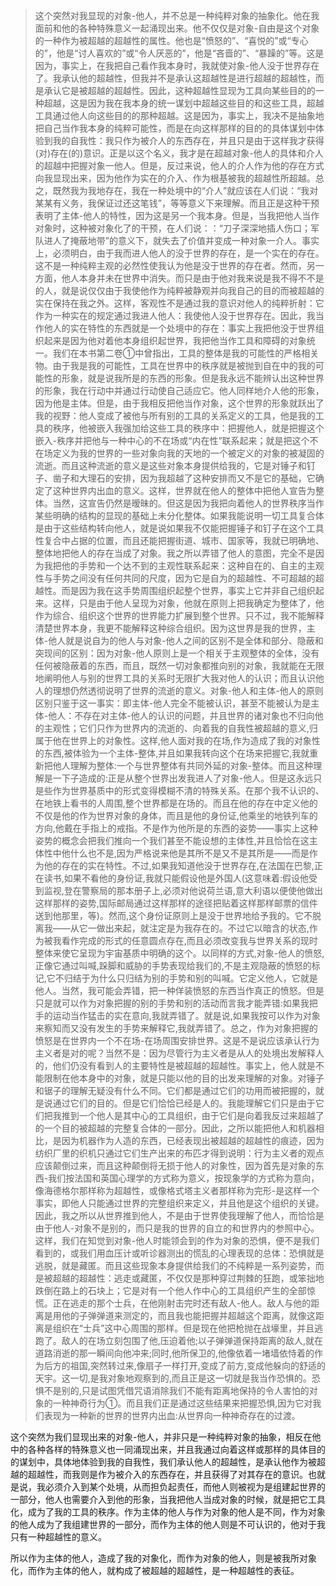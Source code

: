 <blockquote data-pid="krODkwRF">这个突然对我显现的对象-他人，并不总是一种纯粹对象的抽象化。他在我面前和他的各种特殊意义一起涌现出来。他不仅仅是对象-自由是这个对象的一种作为被超越的超越性的属性。他也是“愤怒的”、“喜悦的”或“专心的”，他是“讨人喜欢的”或“令人厌恶的”，他是“吝啬的”、“暴躁的”等。这是因为，事实上，在我把自己看作我本身时，我就使对象-他人没于世界存在了。我承认他的超越性，但我并不是承认这超越性是进行超越的超越性，而是承认它是被超越的超越性。因此，这种超越性显现为工具向某些目的的一种超越，这是因为我在我本身的统一谋划中超越这些目的和这些工具，超越工具通过他人向这些目的的那种超越。这是因为，事实上，我决不是抽象地把自己当作我本身的纯粹可能性，而是在向这样那样的目的的具体谋划中体验到我的自我性：我只作为被介人的东西存在，并且只是由于这样我才获得(对)存在(的)意识。正是以这个名义，我才是在超越对象-他人的具体和介人的超越中把握对象一他人。但是，反过来说，他人的介人作为他的存在方式向我显现出来，因为他作为实在的介入、作为根基被我的超越性所超越。总之，既然我为我地存在，我在一种处境中的“介人”就应该在人们说：“我对某某有义务，我保证过还这笔钱”，等等意义下来理解。而且正是这种干预表明了主体-他人的特性，因为这是另一个我本身。但是，当我把他人当作对象时，这种被对象化了的干预，在人们说：：“刀子深深地插人伤口；军队进人了掩蔽地带”的意义下，就失去了价值并变成一种对象一介人。事实上，必须明白，由于我而进人他人的没于世界的存在，是一个实在的存在。这不是一种纯粹主观的必然性使我认为他是没于世界的存在者。然而，另一方面，他人本身并未在世界中消失。而只是由于他对我来说是我不得不不是的人，就是说仅仅由于我使他作为纯粹被静观并向我自己的目的而被超越的实在保持在我之外。这样，客观性不是通过我的意识对他人的纯粹折射：它作为一种实在的规定通过我进人他人：我使他人没于世界存在。因此，我当作他人的实在特性的东西就是一个处境中的存在：事实上我把他没于世界组织起来是因为他对着他本身组织起世界，我把他当作工具和障碍的对象统一。我们在本书第二卷①中曾指出，工具的整体是我的可能性的严格相关物。由于我是我的可能性，工具在世界中的秩序就是被抛到自在中的我的可能性的形象，就是说我所是的东西的形象。但是我永远不能辨认出这种世界的形象，我在行动中并通过行动使自己适应它。他人同样地介人他的形象，因为他是主体。但是，由于我相反把他当作对象，这个世界的形象就跃出了我的视野：他人变成了被他与所有别的工具的关系定义的工具，他是我的工具的秩序，他被嵌入我强加给这些工具的秩序中：把握他人，就是把握这个嵌入-秩序并把他与一种中心的不在场或“内在性”联系起来；就是把这个不在场定义为我的世界的一些对象向我的天地的一个被定义的对象的被凝固的流逝。而且这种流逝的意义是这些对象本身提供给我的，它是对锤子和钉子、凿子和大理石的安排，因为我超越了这种安排而又不是它的基础，它确定了这种世界内出血的意义。这样，世界就在他人的整体中把他人宣告为整体。当然，这宣告仍然是暧昧的。但这是因为我把向着他人的世界秩序当作某些明确的结构的显现的基础上未分化整体。如果我能说明一切工具复合体是由于这些结构转向他人，就是说如果我不仅能把握锤子和钉子在这个工具性复合中占据的位置，而且还能把握街道、城市、国家等，我就已明确地、整体地把他人的存在当成了对象。我之所以弄错了他人的意图，完全不是因为我把他的手势和一个达不到的主观性联系起来：这种自在的、自主的主观性与手势之间没有任何共同的尺度，因为它是自为的超越性、不可超越的超越性。而是因为我在这手势周围组织起整个世界，事实上它并非自己组织起来。这样，只是由于他人呈现为对象，他就在原则上把我确定为整体了，他作为综合、组织这个世界的世界能力扩展到整个世界。只不过，我不能解释清楚世界本身，我更不能解释这种综合组织。因为这世界是我的世界，主体-他人就是说自为的他人与对象-他人之间的区别不是全体和部分、隐蔽和突现间的区别：因为对象-他人原则上是一个相关于主观整体的全体，没有任何被隐蔽着的东西，而且，既然一切对象都推向别的对象，我就能在无限地阐明他人与别的世界工具的关系时无限扩大我对他人的认识；而且认识他人的理想仍然透彻说明了世界的流逝的意义。对象-他人和主体-他人的原则区别只鉴于这一事实：即主体-他人完全不能被认识，甚至不能被认为是主体-他人：不存在对主体-他人的认识的问题，并且世界的诸对象也不归向他的主观性；它们只作为世界内的流逝的、向着我的自我性被超越的意义,归属于他在世界上的对象性。这样,他人面对我的在场,作为造成了我的对象性的东西,被体验为一个主体-整体,并且如果我转向这个在场来把握它,我就重新把他人理解为整体:一个与世界整体有共同外延的对象-整体。而且这种理解是一下子造成的:正是从整个世界出发我进人了对象-他人。但是这永远只是些作为世界基质中的形式变得模糊不清的特殊关系。在那个我不认识的、在地铁上看书的人周围,整个世界都是在场的。而且在他的存在中定义他的不仅是他的作为世界对象的身体，而且是他的身份证,他乘坐的地铁列车的方向,他戴在手指上的戒指。不是作为他所是的东西的姿势——事实上这种姿势的概念会把我们推向一个我们甚至不能设想的主体性,并且恰恰在这主体性中他什么也不是,因为严格说来他是其所不是又不是其所是——而是作为他的存在的实在特性。不过,如果我知道他没于世界存在,在法国在巴黎,正在读书,如果不看他的身份证,我就只能假设他是外国人(这意味着:假设他受到监视,登在警察局的那本册子上,必须对他说荷兰语,意大利语以便使他做出这样那样的姿势,国际邮局通过这样那样的途径把贴着这样那样邮票的信件送到他那里，等)。然而,这个身份证原则上是没于世界地给予我的。它不脱离我——从它一做出来起，就注定是为我存在的。不过它以暗含的状态,作为被我看作完成的形式的任意圆点存在,而且必须改变我与世界关系的现时整体来使它呈现为宇宙基质中明确的这个。以同样的方式,对象-他人的愤怒,正像它通过叫喊,跺脚和威胁的手势表现给我们的,不是主观隐蔽的愤怒的标记,它不归结于为什么只归结为别的手势和别的叫喊。它定义他人，它就是他人。当然，我可能会弄错，把一种佯装愤怒的东西当作真正的愤怒。但是只是就可以作为对象把握的别的手势和别的活动而言我才能弄错:如果我把手的运动当作猛击的实在意向,我就弄错了。就是说,如果我按可以作为对象来察知而又没有发生的手势来解释它,我就弄错了。总之，作为对象把握的愤怒是在世界内一个不在场-在场周围安排世界。这是不是说应该承认行为主义者是对的呢？当然不是：因为尽管行为主义者是从人的处境出发解释人的，他们仍没有看到人的主要特性是被超越的超越性。事实上，他人就是不能限制在他本身中的对象，就是只能以他的目的出发来理解的对象。对锤子和锯子的理解无疑没有什么不同。它们都是通过它们的功用而被把握的，就是说通过它们的目的。但是它们恰恰已经是人的。我能理解它们只是由于它们把我推到一个他人是其中心的工具组织，由于它们是向着我反过来超越了的一个目的被超越的完整复合体的一部分。因此，之所以能把他人和机器相比，是因为机器作为人造的东西，已经表现出被超越的超越性的痕迹，因为纺织厂里的织机只通过它们生产出来的布匹才得到说明：行为主义者的观点应该颠倒过来，而且这种颠倒将无损于他人的对象性，因为首先是对象的东西-我们按法国和英国心理学的方式称为意义，按现象学的方式称为意向，像海德格尔那样称为超越性，或像格式塔主义者那样称为完形-是这样一个事实，即他人只能通过世界的完整组织来定义，并且他是这个组织的关键。因此，我之所以从世界推到他人，不是由于世界使我理解了他人，而恰恰是由于他人-对象不是别的，而只是我的世界的自立的和世界内的参照中心。这样，我们在知觉到对象-他人时能领会到的作为对象的恐惧，便不是我们看到的，或我们用血压计或听诊器测出的慌乱的心理表现的总体：恐惧就是逃脱，就是藏匿。而且这些现象本身提供给我们的不纯粹是一系列姿势，而是被超越的超越性：逃走或藏匿，不仅仅是那种穿过荆棘的狂跑，或笨拙地跌倒在路上的石块上；它是对有一个他人作中心的工具组织产生的全部惊慌。正在逃走的那个士兵，在他刚射击完时还有敌人-他人。敌人与他的距离是用他的子弹弹道来测定的，而且我也能把握并超越这个距离，就像这距离是组织在“士兵”这中心周围的那样。但是现在他把枪抛在战壕里，并且逃跑了。敌人的在场立刻包围了他,压迫着他;以子弹弹道保持距离的敌人,就在道路消逝的那一瞬间向他冲来;同时,他所保卫的,他像依着一堵墙依恃着的作为后方的祖国,突然转过来,像扇子一样打开,变成了前方,变成他躲向的舒适的天宇。这一切,是我对象地观察到的,而且正是这一切就是我当作恐惧的。恐惧不是别的,只是试图凭借咒语消除我们不能有距离地保持的令人害怕的对象的一种神奇行为①。而且我们正是通过这些结果来把握恐惧,因为它对我们表现为一种新的世界的世界内出血:从世界向一种神奇存在的过渡。</blockquote><p data-pid="xiYZlzu0">这个突然为我们显现出来的对象-他人，并非只是一种纯粹对象的抽象，相反在他中的各种各样的特殊意义也一同涌现出来，并且我通过向着这样或那样的具体目的的谋划中，具体地体验到我的自我性，我们承认他人的超越性，是承认他作为被超越的超越性，而我则是作为被介入的东西存在，并且获得了对其存在的意识。也就是说，我必须介入到某个处境，从而担负起责任，而他人则被视为是组建起世界的一部分，他人也需要介入到他的形象，当我把他人当成对象的时候，就是把它工具化，成为了我的工具的秩序。作为主体的他人与作为对象的他人是不同，作为对象的他人成为了我组建世界的一部分，而作为主体的他人则是不可认识的，他对于我只有一种超越性的意义。</p><p data-pid="Tg1x4VcC">所以作为主体的他人，造成了我的对象化，而作为对象的他人，则是被我所对象化，而作为主体的他人，就构成了被超越的超越性，是一种超越性的表征。</p><p></p>